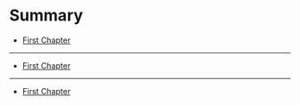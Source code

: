 # Summary

* [First Chapter](chapter1.md)
---
* [First Chapter](chapter1.md)

---
* [First Chapter](chapter1.md)


